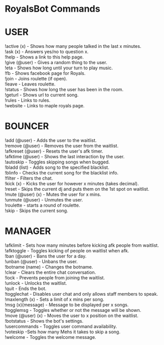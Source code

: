 RoyalsBot Commands
======================

USER
===========
!active (x) - Shows how many people talked in the last x minutes.<br>
!ask (x) - Answers yes/no to question x.<br>
!help - Shows a link to this help page.<br>
!give (@user) - Gives a random thing to the user. <br>
!eta - Shows how long until your turn to play music.<br>
!fb - Shows facebook page for Royals.<br>
!join - Joins roulette (if open).<br>
!leave - Leaves roulette.<br>
!status - Shows how long the user has been in the room.<br>
!geturl - Shows url to current song.<br>
!rules - Links to rules.<br>
!website - Links to maple royals page.

BOUNCER
===========
!add (@user) - Adds the user to the waitlist.<br>
!remove (@user) - Removes the user from the waitlist.<br>
!afkreset (@user) - Resets the user's afk timer.<br>
!afktime (@user) - Shows the last interaction by the user.<br>
!autoskip - Toggles skipping songs when bugged.<br>
!bladd (list) - Adds song to the specified blacklist.<br>
!blinfo - Checks the current song for the blacklist info.<br>
!filter -  Filters the chat.<br>
!kick (x) - Kicks the user for however x minutes (takes decimal).<br>
!reset - Skips the current dj and puts them on the 1st spot on waitlist.<br>
!mute (@user) (x) - Mutes the user for x mins.<br>
!unmute (@user) - Unmutes the user.<br>
!roulette - starts a round of roulette.<br>
!skip - Skips the current song.


MANAGER
===========
!afklimit - Sets how many minutes before kicking afk people from waitlist.<br>
!afktoggle - Toggles kicking of people on waitlist when afk.<br>
!ban (@user) - Bans the user for a day.<br>
!unban (@user) - Unbans the user.<br>
!botname (name) - Changes the botname.<br>
!clear - Clears the entire chat conversation.<br>
!lock - Prevents people from joining the waitlist.<br>
!unlock - Unlocks the waitlist.<br>
!quit - Ends the bot.<br>
!togglechat - Disables user chat and only allows staff members to speak.<br>
!maxlength (x) - Sets a limit of x mins per song. <br>
!msg (x)(message) - Message to be displayed per x songs.<br>
!togglemsg - Toggles whether or not the message will be shown.<br>
!move (@user) (x) - Moves the user to x position on the waitlist. <br>
!botstatus - Shows the bot's settings.<br>
!usercommands - Toggles user command availability.<br>
!voteskip -Sets how many Mehs it takes to skip a song.<br>
!welcome - Toggles the welcome message.
